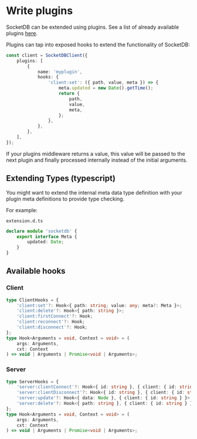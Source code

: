 # Write plugins

SocketDB can be extended using plugins. See a list of already available plugins [here](plugins).

Plugins can tap into exposed hooks to extend the functionality of SocketDB:

```ts
const client = SocketDBClient({
	plugins: [
		{
			name: 'myplugin',
			hooks: {
				'client:set': ({ path, value, meta }) => {
					meta.updated = new Date().getTime();
					return {
						path,
						value,
						meta,
					};
				},
			},
		},
	],
});
```

If your plugins middleware returns a value, this value will be passed to the next plugin
and finally processed internally instead of the initial arguments.

## Extending Types (typescript)

You might want to extend the internal meta data type definition with your plugin meta definitions to provide type checking.

For example:

`extension.d.ts`

```ts
declare module 'socketdb' {
	export interface Meta {
		updated: Date;
	}
}
```

## Available hooks

### Client

```ts
type ClientHooks = {
	'client:set'?: Hook<{ path: string; value: any; meta?: Meta }>;
	'client:delete'?: Hook<{ path: string }>;
	'client:firstConnect'?: Hook;
	'client:reconnect'?: Hook;
	'client:disconnect'?: Hook;
};
type Hook<Arguments = void, Context = void> = (
	args: Arguments,
	cxt: Context
) => void | Arguments | Promise<void | Arguments>;
```

### Server

```ts
type ServerHooks = {
	'server:clientConnect'?: Hook<{ id: string }, { client: { id: string } }>;
	'server:clientDisconnect'?: Hook<{ id: string }, { client: { id: string } }>;
	'server:update'?: Hook<{ data: Node }, { client: { id: string } }>;
	'server:delete'?: Hook<{ path: string }, { client: { id: string } }>;
};
type Hook<Arguments = void, Context = void> = (
	args: Arguments,
	cxt: Context
) => void | Arguments | Promise<void | Arguments>;
```
